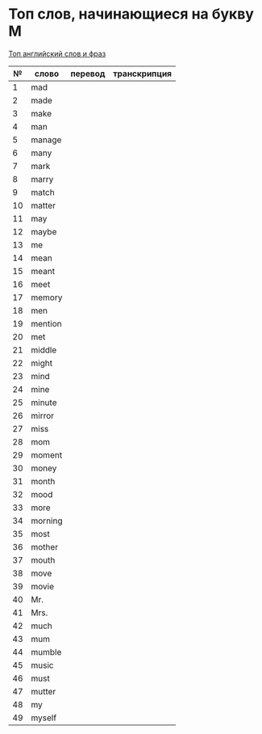 # Топ слов, начинающиеся на букву M

[Топ английский слов и фраз](../README.md)

| №   | слово   | перевод | транскрипция |
| --- | ------- | ------- | ------------ |
| 1   | mad     |         |              |
| 2   | made    |         |              |
| 3   | make    |         |              |
| 4   | man     |         |              |
| 5   | manage  |         |              |
| 6   | many    |         |              |
| 7   | mark    |         |              |
| 8   | marry   |         |              |
| 9   | match   |         |              |
| 10  | matter  |         |              |
| 11  | may     |         |              |
| 12  | maybe   |         |              |
| 13  | me      |         |              |
| 14  | mean    |         |              |
| 15  | meant   |         |              |
| 16  | meet    |         |              |
| 17  | memory  |         |              |
| 18  | men     |         |              |
| 19  | mention |         |              |
| 20  | met     |         |              |
| 21  | middle  |         |              |
| 22  | might   |         |              |
| 23  | mind    |         |              |
| 24  | mine    |         |              |
| 25  | minute  |         |              |
| 26  | mirror  |         |              |
| 27  | miss    |         |              |
| 28  | mom     |         |              |
| 29  | moment  |         |              |
| 30  | money   |         |              |
| 31  | month   |         |              |
| 32  | mood    |         |              |
| 33  | more    |         |              |
| 34  | morning |         |              |
| 35  | most    |         |              |
| 36  | mother  |         |              |
| 37  | mouth   |         |              |
| 38  | move    |         |              |
| 39  | movie   |         |              |
| 40  | Mr.     |         |              |
| 41  | Mrs.    |         |              |
| 42  | much    |         |              |
| 43  | mum     |         |              |
| 44  | mumble  |         |              |
| 45  | music   |         |              |
| 46  | must    |         |              |
| 47  | mutter  |         |              |
| 48  | my      |         |              |
| 49  | myself  |         |              |
